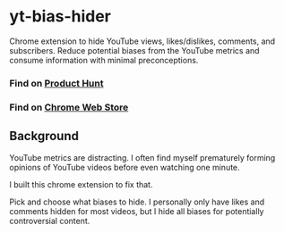 # yt-bias-hider

Chrome extension to hide YouTube views, likes/dislikes, comments, and subscribers. Reduce potential biases from the YouTube metrics and consume information with minimal preconceptions.

### Find on [Product Hunt](https://www.producthunt.com/posts/youtube-bias-hider)

### Find on [Chrome Web Store](https://chrome.google.com/webstore/detail/youtube-bias-hider/pegcbaooofkcegdapahppmkiknngjill?hl=en&authuser=4&ref=producthunt)

## Background

YouTube metrics are distracting. I often find myself prematurely forming opinions of YouTube videos before even watching one minute.

I built this chrome extension to fix that.

Pick and choose what biases to hide. I personally only have likes and comments hidden for most videos, but I hide all biases for potentially controversial content.
